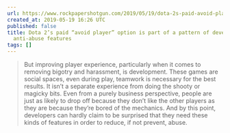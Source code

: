```yaml
---
url: https://www.rockpapershotgun.com/2019/05/19/dota-2s-paid-avoid-player-option-is-part-of-a-pattern-of-developers-sidelining-anti-abuse-features/
created_at: 2019-05-19 16:26 UTC
published: false
title: Dota 2’s paid “avoid player” option is part of a pattern of developers sidelining
  anti-abuse features
tags: []
---
```


> But improving player experience, particularly when it comes to removing bigotry and harassment, is development. These games are social spaces, even during play, teamwork is necessary for the best results. It isn’t a separate experience from doing the shooty or magicky bits. Even from a purely business perspective, people are just as likely to drop off because they don’t like the other players as they are because they’re bored of the mechanics. And by this point, developers can hardly claim to be surprised that they need these kinds of features in order to reduce, if not prevent, abuse.
